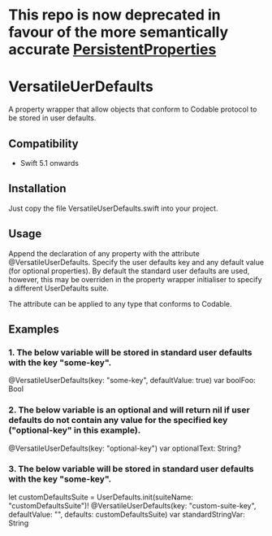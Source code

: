 # This repo is now deprecated in favour of the more semantically accurate [PersistentProperties](https://github.com/amanssharma/PersistentProperties)

# VersatileUerDefaults

A property wrapper that allow objects that conform to Codable protocol to be stored in user defaults.

## Compatibility
- Swift 5.1 onwards

## Installation

Just copy the file VersatileUserDefaults.swift into your project.

## Usage

Append the declaration of any property with the attribute @VersatileUserDefaults.
Specify the user defaults key and any default value (for optional properties).
By default the standard user defaults are used, however, this may be overriden in the property wrapper initialiser to specify a different UserDefaults suite.

The attribute can be applied to any type that conforms to Codable.

## Examples

### 1. The below variable will be stored in standard user defaults with the key "some-key".
@VersatileUserDefaults(key: "some-key", defaultValue: true) var boolFoo: Bool

### 2. The below variable is an optional and will return nil if user defaults do not contain any value for the specified key ("optional-key" in this example).
@VersatileUserDefaults(key: "optional-key") var optionalText: String?

### 3. The below variable will be stored in standard user defaults with the key "some-key".
let customDefaultsSuite = UserDefaults.init(suiteName: "customDefaultsSuite")!
@VersatileUserDefaults(key: "custom-suite-key", defaultValue: "", defaults: customDefaultsSuite) var standardStringVar: String
